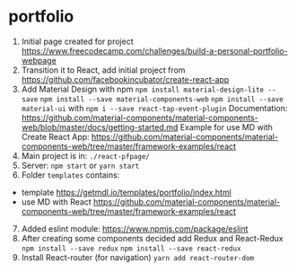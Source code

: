 # portfolio

1. Initial page created for project https://www.freecodecamp.com/challenges/build-a-personal-portfolio-webpage
2. Transition it to React, add initial project from
https://github.com/facebookincubator/create-react-app
3. Add Material Design with npm
`npm install material-design-lite --save`
`npm install --save material-components-web`
`npm install --save material-ui` with `npm i --save react-tap-event-plugin`
Documentation:
https://github.com/material-components/material-components-web/blob/master/docs/getting-started.md
Example for use MD with Create React App:
https://github.com/material-components/material-components-web/tree/master/framework-examples/react
4. Main project is in:
`./react-pfpage/`
5. Server:
`npm start` or `yarn start`
6. Folder `templates` contains:
- template https://getmdl.io/templates/portfolio/index.html
- use MD with React https://github.com/material-components/material-components-web/tree/master/framework-examples/react
7. Added eslint module:
https://www.npmjs.com/package/eslint
8. After creating some components decided add Redux and React-Redux
`npm install --save redux`
`npm install --save react-redux`
9. Install React-router (for navigation)
`yarn add react-router-dom`
